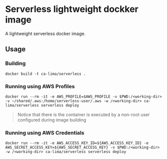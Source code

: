 # Serverless lightweight dockker image

A lightweight serverless docker image.

## Usage

### Building 

``
docker build -t ca-lima/serverless .
`` 
 
 ### Running using AWS Profiles
 
``
docker run --rm -it -e AWS_PROFILE=$AWS_PROFILE -v $PWD:/<working-dir> -v ~/shared/.aws:/home/serverless-user/.aws -w /<working-dir> ca-lima/serverless serverless deploy
`` 
> Notice that there is the container is executed by a non-root user configured during image building

### Running using AWS Credentials
 
``
docker run --rm -it -e AWS_ACCESS_KEY_ID=${AWS_ACCESS_KEY_ID} -e AWS_SECRET_ACCESS_KEY=${AWS_SECRET_ACCESS_KEY} -v $PWD:/<working-dir> -w /<working-dir> ca-lima/serverless serverless deploy
`` 
 
 
